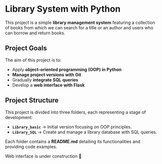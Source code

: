 # Library System with Python

This project is a simple **library management system** featuring a collection of books from which we can search for a title or an author and users who can borrow and return books.  

## Project Goals  
The aim of this project is to:  
- Apply **object-oriented programming (OOP) in Python**  
- **Manage project versions with Git**  
- Gradually **integrate SQL queries**  
- Develop a **web interface with Flask**  

## Project Structure  
This project is divided into three folders, each representing a stage of development:  
- **`Library_basic`** -> Initial version focusing on OOP principles.  
- **`Library_SQL`** -> Create and manage a library database with SQL queries.


Each folder contains a **README.md** detailing its functionalities and providing code examples.  

Web interface is under construction :construction:
